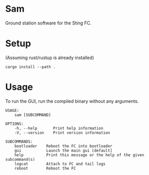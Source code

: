 Sam
===

Ground station software for the Sting FC.

# Setup

(Assuming rust/rustup is already installed)

```
cargo install --path .
````

# Usage

To run the GUI, run the compiled binary without any arguments.

```
USAGE:
    sam [SUBCOMMAND]

OPTIONS:
    -h, --help       Print help information
    -V, --version    Print version information

SUBCOMMANDS:
    bootloader    Reboot the FC into bootloader
    gui           Launch the main gui [default]
    help          Print this message or the help of the given subcommand(s)
    logcat        Attach to FC and tail logs
    reboot        Reboot the FC
```
